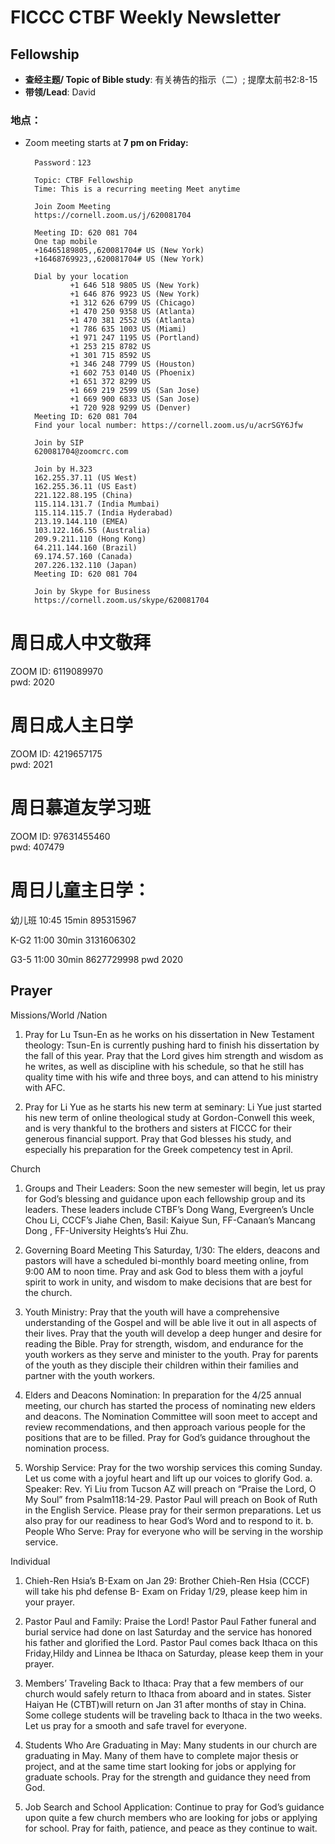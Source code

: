 
# FICCC CTBF Weekly Newsletter 

## Fellowship
- **查经主题/ Topic of Bible study**: 有关祷告的指示（二）; 提摩太前书2:8-15
- **带领/Lead**: David

### 地点：


- Zoom meeting starts at **7 pm on Friday:**
		
		Password：123

		Topic: CTBF Fellowship
		Time: This is a recurring meeting Meet anytime
		
		Join Zoom Meeting
		https://cornell.zoom.us/j/620081704
		
		Meeting ID: 620 081 704
		One tap mobile
		+16465189805,,620081704# US (New York)
		+16468769923,,620081704# US (New York)
		
		Dial by your location
		        +1 646 518 9805 US (New York)
		        +1 646 876 9923 US (New York)
		        +1 312 626 6799 US (Chicago)
		        +1 470 250 9358 US (Atlanta)
		        +1 470 381 2552 US (Atlanta)
		        +1 786 635 1003 US (Miami)
		        +1 971 247 1195 US (Portland)
		        +1 253 215 8782 US
		        +1 301 715 8592 US
		        +1 346 248 7799 US (Houston)
		        +1 602 753 0140 US (Phoenix)
		        +1 651 372 8299 US
		        +1 669 219 2599 US (San Jose)
		        +1 669 900 6833 US (San Jose)
		        +1 720 928 9299 US (Denver)
		Meeting ID: 620 081 704
		Find your local number: https://cornell.zoom.us/u/acrSGY6Jfw
		
		Join by SIP
		620081704@zoomcrc.com
		
		Join by H.323
		162.255.37.11 (US West)
		162.255.36.11 (US East)
		221.122.88.195 (China)
		115.114.131.7 (India Mumbai)
		115.114.115.7 (India Hyderabad)
		213.19.144.110 (EMEA)
		103.122.166.55 (Australia)
		209.9.211.110 (Hong Kong)
		64.211.144.160 (Brazil)
		69.174.57.160 (Canada)
		207.226.132.110 (Japan)
		Meeting ID: 620 081 704
		
		Join by Skype for Business
		https://cornell.zoom.us/skype/620081704

<!--
# Prayer meeting:
	
** Monthly prayer meeting at 7:30 pm on Wednesday （10/21/2020）:**



Join Zoom Meeting
https://cornell.zoom.us/j/97742522979?pwd=S1dwQUk2QTk0NGIySHRVMTA4L2JTUT09

Meeting ID: 977 4252 2979
Passcode: 123
One tap mobile
+16468769923,,97742522979# US (New York)
+16465189805,,97742522979# US (New York)

Dial by your location
        +1 646 876 9923 US (New York)
        +1 646 518 9805 US (New York)
        +1 470 381 2552 US (Atlanta)
        +1 651 372 8299 US (St. Paul)
        +1 786 635 1003 US (Miami)
        +1 301 715 8592 US (Germantown)
        +1 312 626 6799 US (Chicago)
        +1 470 250 9358 US (Atlanta)
        +1 669 900 6833 US (San Jose)
        +1 720 928 9299 US (Denver)
        +1 971 247 1195 US (Portland)
        +1 253 215 8782 US (Tacoma)
        +1 346 248 7799 US (Houston)
        +1 602 753 0140 US (Phoenix)
        +1 669 219 2599 US (San Jose)
Meeting ID: 977 4252 2979
Find your local number: https://cornell.zoom.us/u/atfiiyOJ

Join by SIP
97742522979@zoomcrc.com

Join by H.323
162.255.37.11 (US West)
162.255.36.11 (US East)
115.114.131.7 (India Mumbai)
115.114.115.7 (India Hyderabad)
213.19.144.110 (Amsterdam Netherlands)
213.244.140.110 (Germany)
103.122.166.55 (Australia)
149.137.40.110 (Singapore)
64.211.144.160 (Brazil)
69.174.57.160 (Canada)
207.226.132.110 (Japan)
Meeting ID: 977 4252 2979
Passcode: 123

Join by Skype for Business
https://cornell.zoom.us/skype/97742522979

-->




# 周日成人中文敬拜      
ZOOM ID: 6119089970     
pwd: 2020

# 周日成人主日学          
ZOOM ID: 4219657175      
pwd: 2021
	
# 周日慕道友学习班      
ZOOM ID: 97631455460   
pwd: 407479

# 周日儿童主日学： 

幼儿班  10:45      15min       895315967

K-G2      11:00      30min       3131606302

G3-5      11:00      30min       8627729998
pwd 2020

## Prayer

Missions/World /Nation 
1) Pray for Lu Tsun-En as he works on his dissertation in New Testament theology: Tsun-En is currently pushing hard to finish his dissertation by the fall of this year. Pray that the Lord gives him strength and wisdom as he writes, as well as discipline with his schedule, so that he still has quality time with his wife and three boys, and can attend to his ministry with AFC.

 2) Pray for Li Yue as he starts his new term at seminary: Li Yue just started his new term of online theological study at Gordon-Conwell this week, and is very thankful to the brothers and sisters at FICCC for their generous financial support. Pray that God blesses his study, and especially his preparation for the Greek competency test in April.

Church
1. Groups and Their Leaders:  Soon the new semester will begin, let us pray for God’s blessing and guidance upon each fellowship group and its leaders. These leaders include CTBF’s Dong Wang, Evergreen’s Uncle Chou Li, CCCF’s Jiahe Chen,  Basil: Kaiyue Sun, FF-Canaan’s Mancang Dong , FF-University Heights’s Hui Zhu.

2. Governing Board Meeting This Saturday, 1/30: The elders, deacons and pastors will have a scheduled bi-monthly board meeting online, from 9:00 AM to noon time. Pray and ask God to bless them with a joyful spirit to work in unity, and wisdom to make decisions that are best for the church.

3. Youth Ministry: Pray that the youth will have a comprehensive understanding of the Gospel and will be able live it out in all aspects of their lives. Pray that the youth will develop a deep hunger and desire for reading the Bible. Pray for strength, wisdom, and endurance for the youth workers as they serve and minister to the youth.  Pray for parents of the youth as they disciple their children within their families and partner with the youth workers.

4. Elders and Deacons Nomination: In preparation for the 4/25 annual meeting, our church has started the process of nominating new elders and deacons. The Nomination Committee will soon meet to accept and review recommendations, and then approach various people for the positions that are to be filled. Pray for God’s guidance throughout the nomination process.

5. Worship Service: Pray for the two worship services this coming Sunday.  Let us come with a joyful heart and lift up our voices to glorify God.
a. Speaker: Rev. Yi Liu  from Tucson AZ will preach on “Praise the Lord, O My Soul” from Psalm118:14-29.  Pastor Paul  will preach on Book of Ruth in the English Service.  Please pray for their sermon preparations. Let us also pray for our readiness to hear God’s Word and to respond to it. 
b. People Who Serve: Pray for everyone who will be serving in the worship service.

Individual
1. Chieh-Ren  Hsia’s  B-Exam on Jan 29:  Brother Chieh-Ren Hsia (CCCF) will take his phd defense B- Exam on Friday 1/29, please keep him in your prayer.  

2. Pastor Paul and Family:   Praise the Lord! Pastor Paul Father funeral and burial service had done on last Saturday and the service has honored his father and glorified the Lord. Pastor Paul comes back Ithaca on this Friday,Hildy and Linnea be Ithaca on Saturday, please keep them in your prayer.

3. Members’ Traveling Back to Ithaca: Pray  that a few members of our church would safely return to Ithaca from aboard and in states.  Sister Haiyan He (CTBT)will  return on Jan 31 after months of stay in China.  Some college students will be traveling back to Ithaca in the two weeks. Let us pray for a smooth and safe travel for everyone.

4. Students Who Are Graduating in May: Many students in our church are graduating in May.  Many of them have to complete major thesis or project, and at the same time start looking for jobs or applying for graduate schools.  Pray for the strength and guidance they need from God.  

5. Job Search and School Application: Continue to pray for God’s guidance upon quite a few church members who are looking for jobs or applying for school. Pray for faith, patience, and peace as they continue to wait.



